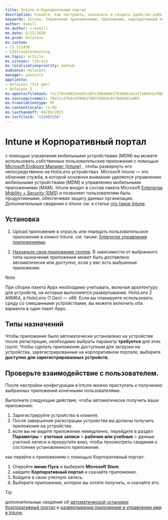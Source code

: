 ```yaml
---
title: Intune и Корпоративный портал
description: Узнайте, как настроить, назначить и создать удобство работы пользователей с помощью Intune, управления мобильными устройствами и корпоративного портала.
keywords: Intune, Управление приложениями, приложение, корпоративный портал, портал, hololens
author: evmill
ms.author: v-evmill
ms.date: 6/22/2020
ms.prod: hololens
ms.custom:
- CI 111456
- CSSTroubleshooting
ms.topic: article
ms.sitesec: library
ms.localizationpriority: medium
audience: HoloLens
manager: yannisle
appliesto:
- HoloLens (1st gen)
- HoloLens 2
ms.openlocfilehash: f1c178c940224ed3cd07c58b886b176108614caf7a8463af089e2f2357f45553
ms.sourcegitcommit: f8e7cc2fbdcdf8962700fd50b9c017bd83d1ad65
ms.translationtype: MT
ms.contentlocale: ru-RU
ms.lasthandoff: 08/05/2021
ms.locfileid: "115665256"
---
```

# <a name="intune--company-portal"></a>Intune и Корпоративный портал

с помощью управления мобильными устройствами (MDM) вы можете использовать собственные пользовательские приложения с помощью [Microsoft Endpoint Manager (Intune)](/intune/windows-holographic-for-business) , чтобы развернуть его непосредственно на HoloLens устройствах. Microsoft Intune — это облачная служба, в которой основное внимание уделяется управлению мобильными устройствами (MDM) и управлению мобильными приложениями (MAM). Intune входит в состав пакета Microsoft [Enterprise Mobility + Security (EMS)](https://www.microsoft.com/microsoft-365/enterprise-mobility-security) и позволяет пользователям быть продуктивными, обеспечивая защиту данных организации. Дополнительные сведения о Intune см. в статье [что такое Intune](/mem/intune/fundamentals/what-is-intune).

## <a name="setup"></a>Установка

1. Upload приложение в отрасль или передать пользовательское приложение в клиент Intune. см. также: [Enterprise управления приложениями](/windows/client-management/mdm/enterprise-app-management).

2. [Назначьте свое приложение группе](/mem/intune/apps/apps-deploy). В зависимости от выбранного типа назначения приложение может быть доставлено автоматически или доступно, если у вас есть выбранные приложения.

> [!NOTE]
> При сборке пакета Appx необходимо учитывать, включая архитектуру для устройств, на которые выполняется развертывание. HoloLens 2 ARM64, а HoloLens (1 Gen) — x86. Если вы планируете использовать среду со смешанными устройствами, вы можете включить оба варианта в один пакет Appx.

## <a name="assignment-types"></a>Типы назначений

Чтобы приложение было автоматически установлено на устройстве после регистрации, необходимо выбрать параметр **требуется** для этих групп.
Чтобы сделать приложение доступным для загрузки на устройства, зарегистрированные на корпоративном портале, выберите **доступно для зарегистрированных устройств**.

## <a name="end-user-experience"></a>Проверьте взаимодействие с пользователем.

После настройки конфигурации в Intune можно приступать к получению выбранных приложений конечными пользователями.

Выполните следующие действия, чтобы автоматически получить ваши приложения:

1. Зарегистрируйте устройство в клиенте.
2. После завершения регистрации устройства вы должны получить приложение на устройстве.
3. если вы не видите приложение немедленно, перейдите в раздел **Параметры**  >  **учетные записи**  >  **рабочие или учебные**  >  данные *учетной записи* и прокрутите вниз, чтобы просмотреть сведения о состоянии установленного приложения.

как перейти к приложениям с помощью Корпоративный портал:

1. Откройте **меню Пуск** и выберите **Microsoft Store**.
2. найдите **Корпоративный портал** и скачайте приложение.
3. Войдите в свою учетную запись.
4. Выберите приложение, которое вы хотите получить, и скачайте его.

> [!Tip]
> дополнительные сведения об [автоматической установке Корпоративный портал](/mem/intune/apps/company-portal-app) и [развертывании приложений и управлении ими в Intune](/mem/intune/fundamentals/windows-holographic-for-business#deploy-and-manage-apps).
